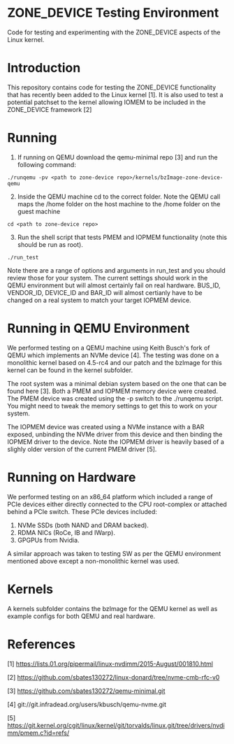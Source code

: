 # ZONE_DEVICE Testing Environment

Code for testing and experimenting with the ZONE_DEVICE aspects of the
Linux kernel.

# Introduction

This repository contains code for testing the ZONE_DEVICE
functionality that has recently been added to the Linux kernel [1]. It is
also used to test a potential patchset to the kernel allowing IOMEM to
be included in the ZONE_DEVICE framework [2]

# Running

  1. If running on QEMU download the qemu-minimal repo [3] and run the
  following command:

  ```
  ./runqemu -pv <path to zone-device repo>/kernels/bzImage-zone-device-qemu
  ```
  2. Inside the QEMU machine cd to the correct folder. Note the QEMU
  call maps the /home folder on the host machine to the /home folder
  on the guest machine

  ```
  cd <path to zone-device repo>
  ```
  3. Run the shell script that tests PMEM and IOPMEM functionality
  (note this should be run as root).
  ```
  ./run_test
  ```

Note there are a range of options and arguments in run_test and you
should review those for your system. The current settings should work
in the QEMU environment but will almost certainly fail on real
hardware. BUS_ID, VENDOR_ID, DEVICE_ID and BAR_ID will almost
certianly have to be changed on a real system to match your target
IOPMEM device.

# Running in QEMU Environment

We performed testing on a QEMU machine using Keith Busch's fork of
QEMU which implements an NVMe device [4]. The testing was done on a
monolithic kernel based on 4.5-rc4 and our patch and the bzImage for
this kernel can be found in the kernel subfolder.

The root system was a minimal debian system based on the one that can
be found here [3]. Both a PMEM and IOPMEM memory device were
created. The PMEM device was created using the -p switch to the
./runqemu script. You might need to tweak the memory settings to get
this to work on your system.

The IOPMEM device was created using a NVMe instance with a BAR
exposed, unbinding the NVMe driver from this device and then binding
the IOPMEM driver to the device. Note the IOPMEM driver is heavily
based of a slighly older version of the current PMEM driver [5].

# Running on Hardware

We performed testing on an x86_64 platform which included a range of
PCIe devices either directly connected to the CPU root-complex or
attached behind a PCIe switch. These PCIe devices included:

1. NVMe SSDs (both NAND and DRAM backed).
2. RDMA NICs (RoCe, IB and IWarp).
3. GPGPUs from Nvidia.

A similar approach was taken to testing SW as per the QEMU environment
mentioned above except a non-monolithic kernel was used.

# Kernels

A kernels subfolder contains the bzImage for the QEMU kernel as well
as example configs for both QEMU and real hardware.

# References

[1] https://lists.01.org/pipermail/linux-nvdimm/2015-August/001810.html

[2] https://github.com/sbates130272/linux-donard/tree/nvme-cmb-rfc-v0

[3] https://github.com/sbates130272/qemu-minimal.git

[4] git://git.infradead.org/users/kbusch/qemu-nvme.git

[5] https://git.kernel.org/cgit/linux/kernel/git/torvalds/linux.git/tree/drivers/nvdimm/pmem.c?id=refs/
